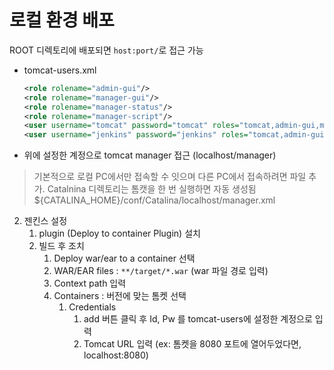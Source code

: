 # 로컬 환경 배포
ROOT 디렉토리에 배포되면 `host:port/`로 접근 가능
- tomcat-users.xml 
  
    ```xml
    <role rolename="admin-gui"/>
    <role rolename="manager-gui"/>
    <role rolename="manager-status"/>
    <role rolename="manager-script"/>
    <user username="tomcat" password="tomcat" roles="tomcat,admin-gui,manager-gui,manager-status,manager-script"/>
    <user username="jenkins" password="jenkins" roles="tomcat,admin-gui,manager-gui,manager-status,manager-script"/>
    ```
- 위에 설정한 계정으로 tomcat manager 접근 (localhost/manager)

> 기본적으로 로컬 PC에서만 접속할 수 잇으며 다른 PC에서 접속하려면 파일 추가.
> Catalnina 디렉토리는 톰캣을 한 번 실행하면 자동 생성됨
> ${CATALINA_HOME}/conf/Catalina/localhost/manager.xml
   
2. 젠킨스 설정
    1. plugin (Deploy to container Plugin) 설치
    2. 빌드 후 조치
        1. Deploy war/ear to a container 선택
        2. WAR/EAR files : `**/target/*.war` (war 파일 경로 입력)
        3. Context path 입력
        4. Containers : 버전에 맞는 톰켓 선택
            1. Credentials 
                1. add 버튼 클릭 후 Id, Pw 를 tomcat-users에 설정한 계정으로 입력  
                2. Tomcat URL 입력 (ex: 톰켓을 8080 포트에 열어두었다면, localhost:8080)

